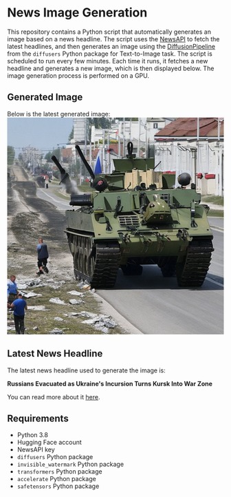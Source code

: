 # News Image Generation
This repository contains a Python script that automatically generates an image based on a news headline. The script uses the [NewsAPI](https://newsapi.org/) to fetch the latest headlines, and then generates an image using the [DiffusionPipeline](https://github.com/huggingface/diffusers) from the `diffusers` Python package for Text-to-Image task.
The script is scheduled to run every few minutes. Each time it runs, it fetches a new headline and generates a new image, which is then displayed below. The image generation process is performed on a GPU.

## Generated Image
Below is the latest generated image:
![Generated Image](image.png)

## Latest News Headline
The latest news headline used to generate the image is:

**Russians Evacuated as Ukraine's Incursion Turns Kursk Into War Zone**

You can read more about it [here](https://news.google.com/rss/articles/CBMilgFBVV95cUxNR0NHYlk0S0p4YW5MSzVkQXowNGRQbFFMVC1SOGVaM3ZncjJ4dl9oc0hVZnotYVBQdmZfTW1qOGpvT0llaUIzejBYZjZnN3pNNmtKZkpCUWpXVjJzbjBzcThxNVhfaWh3QkJNbk9CWXlOelN4akp6N3gwcUMzUll2MUpYblliZUlFSlEweXlSbkF0ME1IS3c?oc=5).

## Requirements
- Python 3.8
- Hugging Face account
- NewsAPI key
- `diffusers` Python package
- `invisible_watermark` Python package
- `transformers` Python package
- `accelerate` Python package
- `safetensors` Python package
